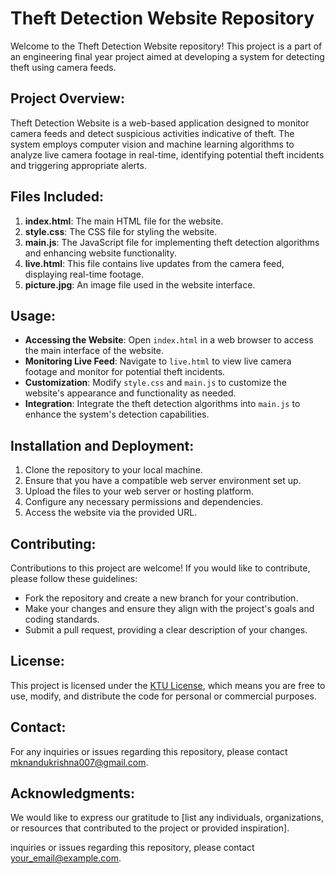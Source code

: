 # Theft Detection Website Repository

Welcome to the Theft Detection Website repository! This project is a part of an engineering final year project aimed at developing a system for detecting theft using camera feeds.

## Project Overview:

Theft Detection Website is a web-based application designed to monitor camera feeds and detect suspicious activities indicative of theft. The system employs computer vision and machine learning algorithms to analyze live camera footage in real-time, identifying potential theft incidents and triggering appropriate alerts.

## Files Included:

1. **index.html**: The main HTML file for the website.
2. **style.css**: The CSS file for styling the website.
3. **main.js**: The JavaScript file for implementing theft detection algorithms and enhancing website functionality.
4. **live.html**: This file contains live updates from the camera feed, displaying real-time footage.
5. **picture.jpg**: An image file used in the website interface.

## Usage:

- **Accessing the Website**: Open `index.html` in a web browser to access the main interface of the website.
- **Monitoring Live Feed**: Navigate to `live.html` to view live camera footage and monitor for potential theft incidents.
- **Customization**: Modify `style.css` and `main.js` to customize the website's appearance and functionality as needed.
- **Integration**: Integrate the theft detection algorithms into `main.js` to enhance the system's detection capabilities.

## Installation and Deployment:

1. Clone the repository to your local machine.
2. Ensure that you have a compatible web server environment set up.
3. Upload the files to your web server or hosting platform.
4. Configure any necessary permissions and dependencies.
5. Access the website via the provided URL.

## Contributing:

Contributions to this project are welcome! If you would like to contribute, please follow these guidelines:
- Fork the repository and create a new branch for your contribution.
- Make your changes and ensure they align with the project's goals and coding standards.
- Submit a pull request, providing a clear description of your changes.

## License:

This project is licensed under the [KTU License](LICENSE), which means you are free to use, modify, and distribute the code for personal or commercial purposes.

## Contact:

For any inquiries or issues regarding this repository, please contact [mknandukrishna007@gmail.com](mailto:mknandukrishna007@gmail.com).

## Acknowledgments:

We would like to express our gratitude to [list any individuals, organizations, or resources that contributed to the project or provided inspiration].

inquiries or issues regarding this repository, please contact [your_email@example.com](mailto:mknandukrishna007@gmail.com).
